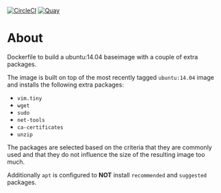 [![CircleCI](https://circleci.com/gh/stefaniuk/docker-ubuntu.svg?style=shield "CircleCI")](https://circleci.com/gh/stefaniuk/docker-ubuntu) 
[![Quay](https://quay.io/repository/stefaniuk/ubuntu/status "Quay")](https://quay.io/repository/stefaniuk/ubuntu)

# About

Dockerfile to build a ubuntu:14.04 baseimage with a couple of extra packages.

The image is built on top of the most recently tagged `ubuntu:14.04` image and installs the following extra packages:

- `vim.tiny`
- `wget`
- `sudo`
- `net-tools`
- `ca-certificates`
- `unzip`

The packages are selected based on the criteria that they are commonly used and that they do not influence the size of the resulting image too much.

Additionally `apt` is configured to **NOT** install `recommended` and `suggested` packages.
